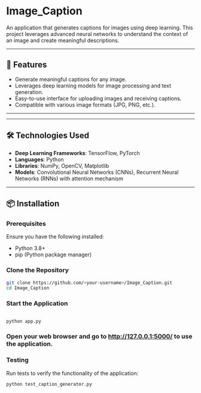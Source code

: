 # Image_Caption

An application that generates captions for images using deep learning. This project leverages advanced neural networks to understand the context of an image and create meaningful descriptions.

---

## 📌 Features

- Generate meaningful captions for any image.
- Leverages deep learning models for image processing and text generation.
- Easy-to-use interface for uploading images and receiving captions.
- Compatible with various image formats (JPG, PNG, etc.).

---
---

## 🛠️ Technologies Used

- **Deep Learning Frameworks**: TensorFlow, PyTorch
- **Languages**: Python
- **Libraries**: NumPy, OpenCV, Matplotlib
- **Models**: Convolutional Neural Networks (CNNs), Recurrent Neural Networks (RNNs) with attention mechanism

---

## 📦 Installation

### Prerequisites
Ensure you have the following installed:
- Python 3.8+
- pip (Python package manager)

### Clone the Repository
```bash
git clone https://github.com/<your-username>/Image_Caption.git
cd Image_Caption
```

### Start the Application
```bash

python app.py

```


### Open your web browser and go to http://127.0.0.1:5000/ to use the application.

### Testing

Run tests to verify the functionality of the application:

```bash
python test_caption_generator.py

```
